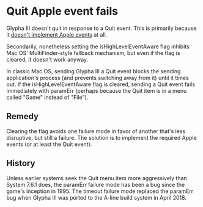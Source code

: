 Quit Apple event fails
======================

Glypha III doesn't quit in response to a Quit event.  This is primarily because it [doesn't implement Apple events][apple-events] at all.

[apple-events]:  <apple-events.md>

Secondarily, nonetheless setting the isHighLevelEventAware flag inhibits Mac OS' MultiFinder-style fallback mechanism, but even if the flag is cleared, it doesn't work anyway.

In classic Mac OS, sending Glypha III a Quit event blocks the sending application's process (and prevents switching away from it) until it times out.  If the isHighLevelEventAware flag is cleared, sending a Quit event fails immediately with paramErr (perhaps because the Quit item is in a menu called "Game" instead of "File").

Remedy
------

Clearing the flag avoids one failure mode in favor of another that's less disruptive, but still a failure.  The solution is to implement the required Apple events (or at least the Quit event).

History
-------

Unless earlier systems seek the Quit menu item more aggressively than System 7.6.1 does, the paramErr failure mode has been a bug since the game's inception in 1995.  The timeout failure mode replaced the paramErr bug when Glypha III was ported to the A-line build system in April 2018.
